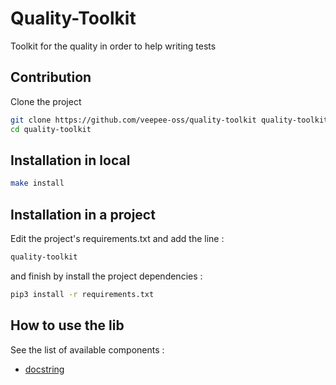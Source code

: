 # Quality-Toolkit

Toolkit for the quality in order to help writing tests

## Contribution

Clone the project

```bash
git clone https://github.com/veepee-oss/quality-toolkit quality-toolkit
cd quality-toolkit
```

## Installation in local

```bash
make install
```

## Installation in a project

Edit the project's requirements.txt and add the line :

```txt
quality-toolkit
```

and finish by install the project dependencies :

```bash
pip3 install -r requirements.txt
```

## How to use the lib

See the list of available components :

* [docstring](docs/docstrings.md)

